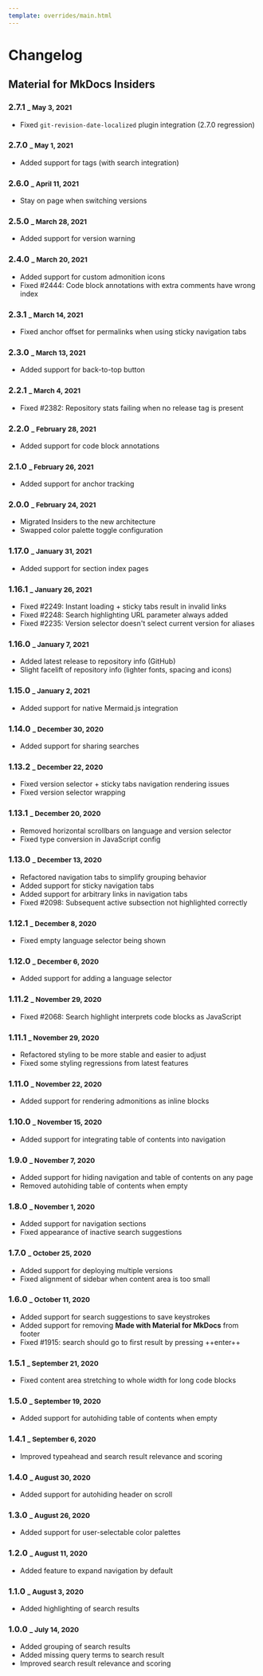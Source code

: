 ```yaml
---
template: overrides/main.html
---
```


# Changelog

## Material for MkDocs Insiders

### 2.7.1 <small>_ May 3, 2021</small>

- Fixed `git-revision-date-localized` plugin integration (2.7.0 regression)

### 2.7.0 <small>_ May 1, 2021</small>

- Added support for tags (with search integration)

### 2.6.0 <small>_ April 11, 2021</small>

- Stay on page when switching versions

### 2.5.0 <small>_ March 28, 2021</small>

- Added support for version warning

### 2.4.0 <small>_ March 20, 2021</small>

- Added support for custom admonition icons
- Fixed #2444: Code block annotations with extra comments have wrong index

### 2.3.1 <small>_ March 14, 2021</small>

- Fixed anchor offset for permalinks when using sticky navigation tabs

### 2.3.0 <small>_ March 13, 2021</small>

- Added support for back-to-top button

### 2.2.1 <small>_ March 4, 2021</small>

- Fixed #2382: Repository stats failing when no release tag is present

### 2.2.0 <small>_ February 28, 2021</small>

- Added support for code block annotations

### 2.1.0 <small>_ February 26, 2021</small>

- Added support for anchor tracking

### 2.0.0 <small>_ February 24, 2021</small>

- Migrated Insiders to the new architecture
- Swapped color palette toggle configuration

### 1.17.0 <small>_ January 31, 2021</small>

- Added support for section index pages

### 1.16.1 <small>_ January 26, 2021</small>

- Fixed #2249: Instant loading + sticky tabs result in invalid links
- Fixed #2248: Search highlighting URL parameter always added
- Fixed #2235: Version selector doesn't select current version for aliases

### 1.16.0 <small>_ January 7, 2021</small>

- Added latest release to repository info (GitHub)
- Slight facelift of repository info (lighter fonts, spacing and icons)

### 1.15.0 <small>_ January 2, 2021</small>

- Added support for native Mermaid.js integration

### 1.14.0 <small>_ December 30, 2020</small>

- Added support for sharing searches

### 1.13.2 <small>_ December 22, 2020</small>

- Fixed version selector + sticky tabs navigation rendering issues
- Fixed version selector wrapping

### 1.13.1 <small>_ December 20, 2020</small>

- Removed horizontal scrollbars on language and version selector
- Fixed type conversion in JavaScript config

### 1.13.0 <small>_ December 13, 2020</small>

- Refactored navigation tabs to simplify grouping behavior
- Added support for sticky navigation tabs
- Added support for arbitrary links in navigation tabs
- Fixed #2098: Subsequent active subsection not highlighted correctly

### 1.12.1 <small>_ December 8, 2020</small>

- Fixed empty language selector being shown

### 1.12.0 <small>_ December 6, 2020</small>

- Added support for adding a language selector

### 1.11.2 <small>_ November 29, 2020</small>

- Fixed #2068: Search highlight interprets code blocks as JavaScript

### 1.11.1 <small>_ November 29, 2020</small>

- Refactored styling to be more stable and easier to adjust
- Fixed some styling regressions from latest features

### 1.11.0 <small>_ November 22, 2020</small>

- Added support for rendering admonitions as inline blocks

### 1.10.0 <small>_ November 15, 2020</small>

- Added support for integrating table of contents into navigation

### 1.9.0 <small>_ November 7, 2020</small>

- Added support for hiding navigation and table of contents on any page
- Removed autohiding table of contents when empty

### 1.8.0 <small>_ November 1, 2020</small>

- Added support for navigation sections
- Fixed appearance of inactive search suggestions

### 1.7.0 <small>_ October 25, 2020</small>

- Added support for deploying multiple versions
- Fixed alignment of sidebar when content area is too small

### 1.6.0 <small>_ October 11, 2020</small>

- Added support for search suggestions to save keystrokes
- Added support for removing __Made with Material for MkDocs__ from footer
- Fixed #1915: search should go to first result by pressing ++enter++

### 1.5.1 <small>_ September 21, 2020</small>

- Fixed content area stretching to whole width for long code blocks

### 1.5.0 <small>_ September 19, 2020</small>

- Added support for autohiding table of contents when empty

### 1.4.1 <small>_ September 6, 2020</small>

- Improved typeahead and search result relevance and scoring

### 1.4.0 <small>_ August 30, 2020</small>

- Added support for autohiding header on scroll

### 1.3.0 <small>_ August 26, 2020</small>

- Added support for user-selectable color palettes

### 1.2.0 <small>_ August 11, 2020</small>

- Added feature to expand navigation by default

### 1.1.0 <small>_ August 3, 2020</small>

- Added highlighting of search results

### 1.0.0 <small>_ July 14, 2020</small>

- Added grouping of search results
- Added missing query terms to search result
- Improved search result relevance and scoring
